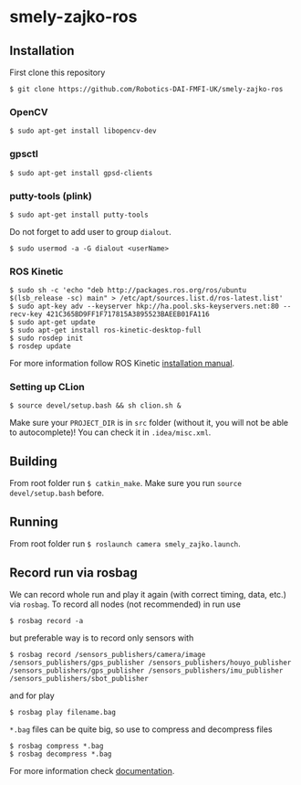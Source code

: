 # smely-zajko-ros

## Installation
First clone this repository
```{r, engine='bash', count_lines}
$ git clone https://github.com/Robotics-DAI-FMFI-UK/smely-zajko-ros
```
### OpenCV

```{r, engine='bash', count_lines}
$ sudo apt-get install libopencv-dev
```

### gpsctl
```{r, engine='bash', count_lines}
$ sudo apt-get install gpsd-clients
```

### putty-tools (plink)
```{r, engine='bash', count_lines}
$ sudo apt-get install putty-tools
```
Do not forget to add user to group `dialout`.
```{r, engine='bash', count_lines}
$ sudo usermod -a -G dialout <userName>
```
### ROS Kinetic
```{r, engine='bash', count_lines}
$ sudo sh -c 'echo "deb http://packages.ros.org/ros/ubuntu $(lsb_release -sc) main" > /etc/apt/sources.list.d/ros-latest.list'
$ sudo apt-key adv --keyserver hkp://ha.pool.sks-keyservers.net:80 --recv-key 421C365BD9FF1F717815A3895523BAEEB01FA116
$ sudo apt-get update
$ sudo apt-get install ros-kinetic-desktop-full
$ sudo rosdep init
$ rosdep update
```
For more information follow ROS Kinetic [installation manual](http://wiki.ros.org/kinetic/Installation/Ubuntu).

### Setting up CLion

```{r, engine='bash', count_lines}
$ source devel/setup.bash && sh clion.sh &
```
Make sure your `PROJECT_DIR` is in `src` folder (without it, you will not be able to autocomplete)! You can check it in `.idea/misc.xml`.

## Building
From root folder run `$ catkin_make`. Make sure you run `source devel/setup.bash` before.

## Running
From root folder run `$ roslaunch camera smely_zajko.launch`.


## Record run via rosbag
We can record whole run and play it again (with correct timing, data, etc.) via `rosbag`. To record all nodes (not recommended) in run use
```{r, engine='bash', count_lines}
$ rosbag record -a
```
but preferable way is to record only sensors with
```{r, engine='bash', count_lines}
$ rosbag record /sensors_publishers/camera/image /sensors_publishers/gps_publisher /sensors_publishers/houyo_publisher /sensors_publishers/gps_publisher /sensors_publishers/imu_publisher /sensors_publishers/sbot_publisher
```
and for play 
```{r, engine='bash', count_lines}
$ rosbag play filename.bag
```
`*.bag` files can be quite big, so use to compress and decompress files
```{r, engine='bash', count_lines}
$ rosbag compress *.bag
$ rosbag decompress *.bag
```
For more information check [documentation](http://wiki.ros.org/rosbag/Commandline).